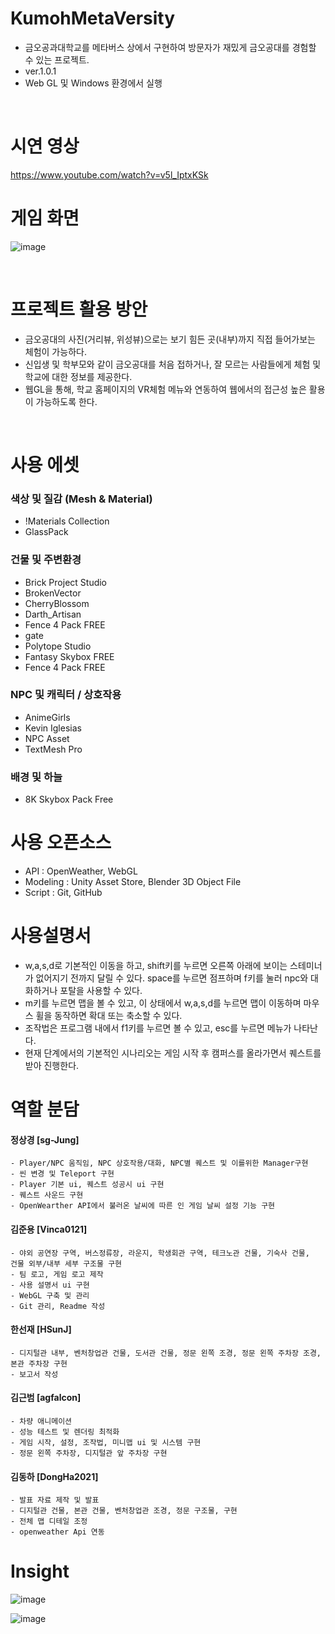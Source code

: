 # KumohMetaVersity
- 금오공과대학교를 메타버스 상에서 구현하여 방문자가 재밌게 금오공대를 경험할 수 있는 프로젝트.
- ver.1.0.1
- Web GL 및 Windows 환경에서 실행

<br>


# 시연 영상
https://www.youtube.com/watch?v=v5l_IptxKSk
<br>


# 게임 화면
![image](https://user-images.githubusercontent.com/98202797/206194026-ad01b30c-0956-44bb-907e-58f6dce213bd.png)

<br>

# 프로젝트 활용 방안
- 금오공대의 사진(거리뷰, 위성뷰)으로는 보기 힘든 곳(내부)까지 직접 들어가보는 체험이 가능하다.
- 신입생 및 학부모와 같이 금오공대를 처음 접하거나, 잘 모르는 사람들에게 체험 및 학교에 대한 정보를 제공한다.
- 웹GL을 통해, 학교 홈페이지의 VR체험 메뉴와 연동하여 웹에서의 접근성 높은 활용이 가능하도록 한다.


<br>


# 사용 에셋

### 색상 및 질감 (Mesh & Material)
- !Materials Collection
- GlassPack


### 건물 및 주변환경
- Brick Project Studio
- BrokenVector
- CherryBlossom
- Darth_Artisan
- Fence 4 Pack FREE
- gate
- Polytope Studio
- Fantasy Skybox FREE
- Fence 4 Pack FREE

### NPC 및 캐릭터 / 상호작용
- AnimeGirls
- Kevin Iglesias
- NPC Asset
- TextMesh Pro

### 배경 및 하늘
- 8K Skybox Pack Free



# 사용 오픈소스
- API : OpenWeather, WebGL
- Modeling : Unity Asset Store, Blender 3D Object File
- Script : Git, GitHub



# 사용설명서
- w,a,s,d로 기본적인 이동을 하고, shift키를 누르면 오른쪽 아래에 보이는 스테미너가 없어지기 전까지 달릴 수 있다. space를 누르면 점프하며 f키를 눌러 npc와 대화하거나 포탈을 사용할 수 있다.
- m키를 누르면 맵을 볼 수 있고, 이 상태에서 w,a,s,d를 누르면 맵이 이동하며 마우스 휠을 동작하면 확대 또는 축소할 수 있다.
- 조작법은 프로그램 내에서 f1키를 누르면 볼 수 있고, esc를 누르면 메뉴가 나타난다.
- 현재 단계에서의 기본적인 시나리오는 게임 시작 후 캠퍼스를 올라가면서 퀘스트를 받아 진행한다. 



# 역할 분담

#### 정상경 [sg-Jung]
	- Player/NPC 움직임, NPC 상호작용/대화, NPC별 퀘스트 및 이를위한 Manager구현
	- 씬 변경 및 Teleport 구현
	- Player 기본 ui, 퀘스트 성공시 ui 구현
	- 퀘스트 사운드 구현
	- OpenWearther API에서 불러온 날씨에 따른 인 게임 날씨 설정 기능 구현

#### 김준용 [Vinca0121]
	- 야외 공연장 구역, 버스정류장, 라운지, 학생회관 구역, 테크노관 건물, 기숙사 건물, 
	건물 외부/내부 세부 구조물 구현
	- 팀 로고, 게임 로고 제작
	- 사용 설명서 ui 구현
	- WebGL 구축 및 관리
	- Git 관리, Readme 작성 

#### 한선재 [HSunJ]
	- 디지털관 내부, 벤처창업관 건물, 도서관 건물, 정문 왼쪽 조경, 정문 왼쪽 주차장 조경, 본관 주차장 구현
	- 보고서 작성
  
#### 김근범 [agfalcon]
	- 차량 애니메이션
	- 성능 테스트 및 렌더링 최적화
	- 게임 시작, 설정, 조작법, 미니맵 ui 및 시스템 구현
	- 정문 왼쪽 주차장, 디지털관 앞 주차장 구현
  
  
#### 김동하 [DongHa2021]
	- 발표 자료 제작 및 발표
	- 디지털관 건물, 본관 건물, 벤처창업관 조경, 정문 구조물, 구현
	- 전체 맵 디테일 조정
	- openweather Api 연동


# Insight
![image](https://user-images.githubusercontent.com/98202797/206202852-6ba2cd28-be09-47f7-9065-77aa81931ad2.png)

![image](https://user-images.githubusercontent.com/98202797/206202928-5bf7794e-bf9b-4359-afa1-19e1e6975be8.png)


